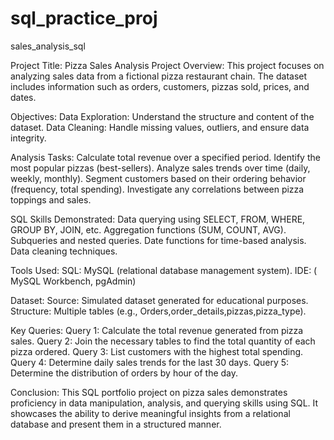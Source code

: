 # sql_practice_proj 
sales_analysis_sql

Project Title: Pizza Sales Analysis
Project Overview:
This project focuses on analyzing sales data from a fictional pizza restaurant chain.
The dataset includes information such as orders, customers, pizzas sold, prices, and dates.

Objectives:
Data Exploration: Understand the structure and content of the dataset.
Data Cleaning: Handle missing values, outliers, and ensure data integrity.

Analysis Tasks:
Calculate total revenue over a specified period.
Identify the most popular pizzas (best-sellers).
Analyze sales trends over time (daily, weekly, monthly).
Segment customers based on their ordering behavior (frequency, total spending).
Investigate any correlations between pizza toppings and sales.

SQL Skills Demonstrated:
Data querying using SELECT, FROM, WHERE, GROUP BY, JOIN, etc.
Aggregation functions (SUM, COUNT, AVG).
Subqueries and nested queries.
Date functions for time-based analysis.
Data cleaning techniques.

Tools Used:
SQL: MySQL (relational database management system).
IDE: ( MySQL Workbench, pgAdmin)

Dataset:
Source: Simulated dataset generated for educational purposes.
Structure: Multiple tables (e.g., Orders,order_details,pizzas,pizza_type).

Key Queries:
Query 1: Calculate the total revenue generated from pizza sales.
Query 2: Join the necessary tables to find the total quantity of each pizza ordered.
Query 3: List customers with the highest total spending.
Query 4: Determine daily sales trends for the last 30 days.
Query 5: Determine the distribution of orders by hour of the day.

Conclusion:
This SQL portfolio project on pizza sales demonstrates proficiency in data manipulation, analysis, and querying skills using SQL.
It showcases the ability to derive meaningful insights from a relational database and present them in a structured manner.
